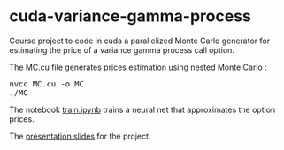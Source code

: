 # cuda-variance-gamma-process
Course project to code in cuda a parallelized Monte Carlo generator for estimating the price of a variance gamma process call option.

The MC.cu file generates prices estimation using nested Monte Carlo :

<pre>nvcc MC.cu -o MC
./MC</pre>

The notebook [train.ipynb](train.ipynb) trains a neural net that approximates the option prices.

The [presentation slides](CUDA_variance_gamma.pdf) for the project.

